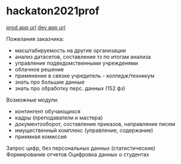 # hackaton2021prof
[prod app url](https://prod-prof.herokuapp.com/)
[dev app url](https://stage-prof.herokuapp.com/)

Пожелания заказчика:
- масштабируемость на другие организации
- анализ датасетов, составление тз по итогам анализа
- управление подведомственными учрежденями
- облачное решение
- применение в связке учредитель - колледж/техникум
- знать про большие данные
- знать про обработку перс. данных (152 фз)


Возможные модули:
- контингент обучающихся
- кадры (преподаватели и мастера)
- документооборот, составление приказов, направление писем
- имущественный комплекс (управление, содержание)
- приемная комиссия


Запрос цифр, без персональных данных (статистические)
Формирование отчетов
Оцифровка данных о студентах